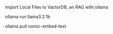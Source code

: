 <p align="left">Import Local Files to VactorDB, an RAG with ollama</p>
<p align="left">ollama run llama3.2:1b</p>
<p align="left">ollama pull nomic-embed-text</p>
